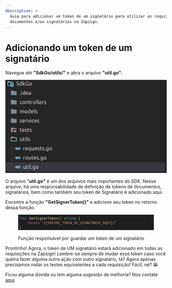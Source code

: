 ```yaml
---
description: >-
  Guia para adicionar um token de um signatário para utilizar as requisições de
  documentos e/ou signatários na Zapsign.
---
```


# Adicionando um token de um signatário

Navegue até **"SdkGo/utils/"** e abra o arquivo **"util.go".**

![](<../../../../.gitbook/assets/image (24).png>)

O arquivo "**util.go"** é um dos arquivos mais importantes do SDK. Nesse arquivo, há uma responsabilidade de definição de tokens de documentos, signatários, bem como também seu token de Signatário é adicionado aqui.

Encontre a função **"GetSignerToken()"** e adicione seu token no retorno dessa função.

<figure><img src="../../../../.gitbook/assets/Captura de tela de 2023-02-13 12-16-59.png" alt=""><figcaption><p>Função responsável por guardar um token de um signatário</p></figcaption></figure>



Prontinho! Agora, o token de UM signatário estará adicionado em todas as requisições na Zapsign! Lembre-se sempre de mudar esse token caso você queira fazer alguma outra ação com outro signatário, tá? Agora apenas precisamos rodar os testes equivalentes a cada requisição! Fácil, né? 😁

Ficou alguma dúvida ou tem alguma sugestão de melhoria? Nos contate [aqui](https://zapsign.com.br/contato/).
